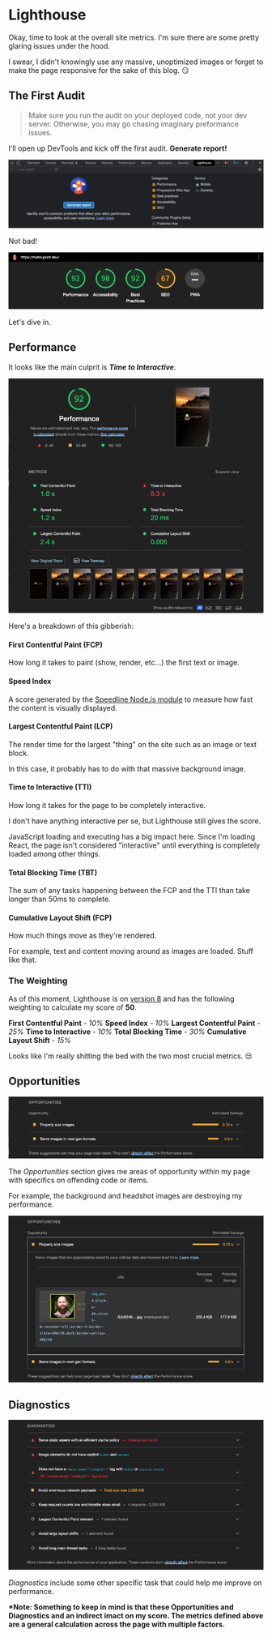 # Lighthouse

Okay, time to look at the overall site metrics. I'm sure there are some pretty glaring issues under the hood.

I swear, I didn't knowingly use any massive, unoptimized images or forget to make the page responsive for the sake of this blog. 😏

## The First Audit

> Make sure you run the audit on your deployed code, not your dev server. Otherwise, you may go chasing imaginary preformance issues.

I'll open up DevTools and kick off the first audit. **Generate report!**

![Lighthouse pane](lighthouse-0.png)

Not bad!

![Lighthouse Audit #1](lighthouse-1.png)

Let's dive in.

## Performance

It looks like the main culprit is _**Time to Interactive**_.

![Lighthouse Performance #1](performance-1.png)

Here's a breakdown of this gibberish:

#### First Contentful Paint (FCP)

How long it takes to paint (show, render, etc...) the first text or image.

#### Speed Index

A score generated by the [Speedline Node.js module](https://github.com/paulirish/speedline) to measure how fast the content is visually displayed.

#### Largest Contentful Paint (LCP)

The render time for the largest "thing" on the site such as an image or text block.

In this case, it probably has to do with that massive background image.

#### Time to Interactive (TTI)

How long it takes for the page to be completely interactive.

I don't have anything interactive per se, but Lighthouse still gives the score.

JavaScript loading and executing has a big impact here. Since I'm loading React, the page isn't considered "interactive" until everything is completely loaded among other things.

#### Total Blocking Time (TBT)

The sum of any tasks happening between the FCP and the TTI than take longer than 50ms to complete.

#### Cumulative Layout Shift (FCP)

How much things move as they're rendered.

For example, text and content moving around as images are loaded. Stuff like that.

### The Weighting

As of this moment, Lighthouse is on [version 8](https://web.dev/performance-scoring/#lighthouse-8) and has the following weighting to calculate my score of **50**.

**First Contentful Paint** - _10%_
**Speed Index** - _10%_
**Largest Contentful Paint** - _25%_
**Time to Interactive** - _10%_
**Total Blocking Time** - _30%_
**Cumulative Layout Shift** - _15%_

Looks like I'm really shitting the bed with the two most crucial metrics. 😒

## Opportunities

![Performance Opportunities](performance-opps.png)

The _Opportunities_ section gives me areas of opportunity within my page with specifics on offending code or items.

For example, the background and headshot images are destroying my performance.

![Image Performance](performance-images.png)

## Diagnostics

![Performance Diagnostics](performance-diagnostics.png)

_Diagnostics_ include some other specific task that could help me improve on performance.

**\*Note: Something to keep in mind is that these Opportunities and Diagnostics and an indirect imact on my score. The metrics defined above are a general calculation across the page with multiple factors.**
